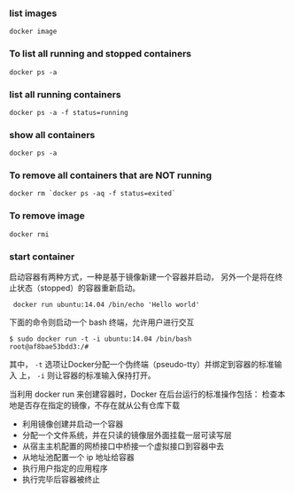 ###  list images
```
docker image
```

###  To list all running and stopped containers

```
docker ps -a
```

### list all running containers
```
docker ps -a -f status=running
```

### show all containers
```
docker ps -a
```

### To remove all containers that are NOT running
```
docker rm `docker ps -aq -f status=exited`
```

### To remove image
```
docker rmi
```

### start container
启动容器有两种方式，一种是基于镜像新建一个容器并启动，
另外一个是将在终止状态（stopped）的容器重新启动。
```
 docker run ubuntu:14.04 /bin/echo 'Hello world'
```
下面的命令则启动一个 bash 终端，允许用户进行交互

```
$ sudo docker run -t -i ubuntu:14.04 /bin/bash
root@af8bae53bdd3:/#
```
其中， `-t`  选项让Docker分配一个伪终端（pseudo-tty）并绑定到容器的标准输入
上， `-i` 则让容器的标准输入保持打开。

当利用 docker run 来创建容器时，Docker 在后台运行的标准操作包括：
检查本地是否存在指定的镜像，不存在就从公有仓库下载

- 利用镜像创建并启动一个容器
- 分配一个文件系统，并在只读的镜像层外面挂载一层可读写层
- 从宿主主机配置的网桥接口中桥接一个虚拟接口到容器中去
- 从地址池配置一个 ip 地址给容器
- 执行用户指定的应用程序
- 执行完毕后容器被终止